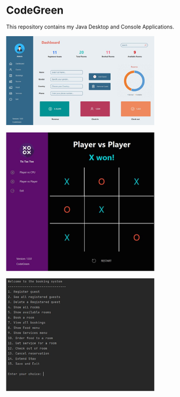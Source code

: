 # CodeGreen
This repository contains my Java Desktop and Console Applications.<br /><br />
<img src="AppDesign/HMS.JPG" width = "400"><br /><br />
<img src="AppDesign/T3.jpg" width = "400"><br /><br />
<img src="AppDesign/HMS1.JPG" width = "400"><br /><br />

